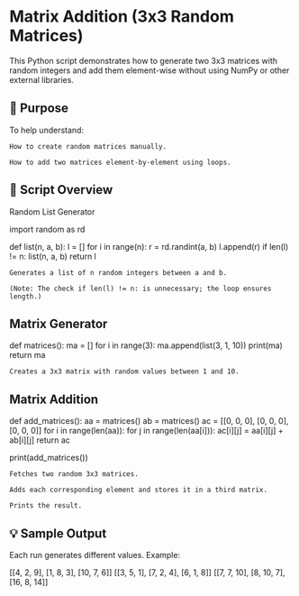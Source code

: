 # Matrix Addition (3x3 Random Matrices)

This Python script demonstrates how to generate two 3x3 matrices with random integers and add them element-wise without using NumPy or other external libraries.
## 🧠 Purpose

To help understand:

    How to create random matrices manually.

    How to add two matrices element-by-element using loops.

## 📜 Script Overview
Random List Generator

import random as rd

def list(n, a, b):
    l = []
    for i in range(n):
        r = rd.randint(a, b)
        l.append(r)
    if len(l) != n:
        list(n, a, b)
    return l

    Generates a list of n random integers between a and b.

    (Note: The check if len(l) != n: is unnecessary; the loop ensures length.)

## Matrix Generator

def matrices():
    ma = []
    for i in range(3):
        ma.append(list(3, 1, 10))
    print(ma)
    return ma

    Creates a 3x3 matrix with random values between 1 and 10.

## Matrix Addition

def add_matrices():
    aa = matrices()
    ab = matrices()
    ac = [[0, 0, 0], [0, 0, 0], [0, 0, 0]]
    for i in range(len(aa)):
        for j in range(len(aa[i])):
            ac[i][j] = aa[i][j] + ab[i][j]
    return ac

print(add_matrices())

    Fetches two random 3x3 matrices.

    Adds each corresponding element and stores it in a third matrix.

    Prints the result.

## 💡 Sample Output

Each run generates different values. Example:

[[4, 2, 9], [1, 8, 3], [10, 7, 6]]
[[3, 5, 1], [7, 2, 4], [6, 1, 8]]
[[7, 7, 10], [8, 10, 7], [16, 8, 14]]

